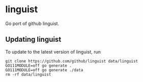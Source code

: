 # linguist

Go port of github linguist.

## Updating linguist

To update to the latest version of linguist, run

```
git clone https://github.com/github/linguist data/linguist
GO111MODULE=off go generate .
GO111MODULE=off go generate ./data
rm -rf data/linguist
```
